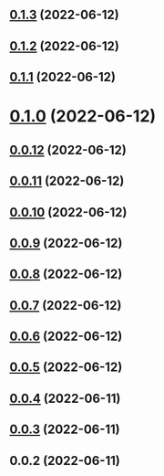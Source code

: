 ## [0.1.3](https://github.com/avocadoteam/react-mapkitjs/compare/v0.1.2...v0.1.3) (2022-06-12)

## [0.1.2](https://github.com/avocadoteam/react-mapkitjs/compare/v0.1.1...v0.1.2) (2022-06-12)

## [0.1.1](https://github.com/avocadoteam/react-mapkitjs/compare/v0.1.0...v0.1.1) (2022-06-12)

# [0.1.0](https://github.com/avocadoteam/react-mapkitjs/compare/v0.0.12...v0.1.0) (2022-06-12)

## [0.0.12](https://github.com/avocadoteam/react-mapkitjs/compare/v0.0.11...v0.0.12) (2022-06-12)

## [0.0.11](https://github.com/avocadoteam/react-mapkitjs/compare/v0.0.10...v0.0.11) (2022-06-12)

## [0.0.10](https://github.com/avocadoteam/react-mapkitjs/compare/v0.0.9...v0.0.10) (2022-06-12)

## [0.0.9](https://github.com/avocadoteam/react-mapkitjs/compare/v0.0.8...v0.0.9) (2022-06-12)

## [0.0.8](https://github.com/avocadoteam/react-mapkitjs/compare/v0.0.7...v0.0.8) (2022-06-12)

## [0.0.7](https://github.com/avocadoteam/react-mapkitjs/compare/v0.0.6...v0.0.7) (2022-06-12)

## [0.0.6](https://github.com/avocadoteam/react-mapkitjs/compare/v0.0.5...v0.0.6) (2022-06-12)

## [0.0.5](https://github.com/avocadoteam/react-mapkitjs/compare/v0.0.4...v0.0.5) (2022-06-12)

## [0.0.4](https://github.com/avocadoteam/react-mapkitjs/compare/v0.0.3...v0.0.4) (2022-06-11)

## [0.0.3](https://github.com/avocadoteam/react-mapkitjs/compare/v0.0.2...v0.0.3) (2022-06-11)

## 0.0.2 (2022-06-11)
